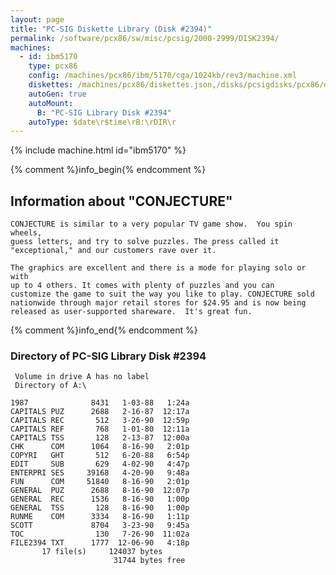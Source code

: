 ```yaml
---
layout: page
title: "PC-SIG Diskette Library (Disk #2394)"
permalink: /software/pcx86/sw/misc/pcsig/2000-2999/DISK2394/
machines:
  - id: ibm5170
    type: pcx86
    config: /machines/pcx86/ibm/5170/cga/1024kb/rev3/machine.xml
    diskettes: /machines/pcx86/diskettes.json,/disks/pcsigdisks/pcx86/diskettes.json
    autoGen: true
    autoMount:
      B: "PC-SIG Library Disk #2394"
    autoType: $date\r$time\rB:\rDIR\r
---
```


{% include machine.html id="ibm5170" %}

{% comment %}info_begin{% endcomment %}

## Information about "CONJECTURE"

    CONJECTURE is similar to a very popular TV game show.  You spin wheels,
    guess letters, and try to solve puzzles. The press called it
    "exceptional," and our customers rave over it.
    
    The graphics are excellent and there is a mode for playing solo or with
    up to 4 others. It comes with plenty of puzzles and you can
    customize the game to suit the way you like to play. CONJECTURE sold
    nationwide through major retail stores for $24.95 and is now being
    released as user-supported shareware.  It's great fun.
{% comment %}info_end{% endcomment %}


### Directory of PC-SIG Library Disk #2394

     Volume in drive A has no label
     Directory of A:\

    1987              8431   1-03-88   1:24a
    CAPITALS PUZ      2688   2-16-87  12:17a
    CAPITALS REC       512   3-26-90  12:59p
    CAPITALS REF       768   1-01-80  12:11a
    CAPITALS TSS       128   2-13-87  12:00a
    CHK      COM      1064   8-16-90   2:01p
    COPYRI   GHT       512   6-20-88   6:54p
    EDIT     SUB       629   4-02-90   4:47p
    ENTERPRI SES     39168   4-20-90   9:48a
    FUN      COM     51840   8-16-90   2:01p
    GENERAL  PUZ      2688   8-16-90  12:07p
    GENERAL  REC      1536   8-16-90   1:00p
    GENERAL  TSS       128   8-16-90   1:00p
    RUNME    COM      3334   8-16-90   1:11p
    SCOTT             8704   3-23-90   9:45a
    TOC                130   7-26-90  11:02a
    FILE2394 TXT      1777  12-06-90   4:18p
           17 file(s)     124037 bytes
                           31744 bytes free
